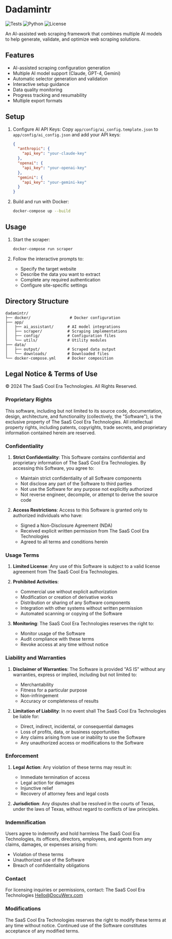 # Dadamintr

![Tests](https://github.com/Nodetary/dadamintr/workflows/Tests/badge.svg)
![Python](https://img.shields.io/badge/python-3.11-blue.svg)
![License](https://img.shields.io/badge/license-Proprietary-red.svg)

An AI-assisted web scraping framework that combines multiple AI models to help generate, validate, and optimize web scraping solutions.

## Features

- AI-assisted scraping configuration generation
- Multiple AI model support (Claude, GPT-4, Gemini)
- Automatic selector generation and validation
- Interactive setup guidance
- Data quality monitoring
- Progress tracking and resumability
- Multiple export formats

## Setup

1. Configure AI API Keys:
   Copy `app/config/ai_config.template.json` to `app/config/ai_config.json` and add your API keys:
   ```json
   {
     "anthropic": {
       "api_key": "your-claude-key"
     },
     "openai": {
       "api_key": "your-openai-key"
     },
     "gemini": {
       "api_key": "your-gemini-key"
     }
   }
   ```

2. Build and run with Docker:
   ```bash
   docker-compose up --build
   ```

## Usage

1. Start the scraper:
   ```bash
   docker-compose run scraper
   ```

2. Follow the interactive prompts to:
   - Specify the target website
   - Describe the data you want to extract
   - Complete any required authentication
   - Configure site-specific settings

## Directory Structure

```
dadamintr/
├── docker/                 # Docker configuration
├── app/
│   ├── ai_assistant/      # AI model integrations
│   ├── scraper/           # Scraping implementations
│   ├── config/            # Configuration files
│   └── utils/             # Utility modules
├── data/
│   ├── output/            # Scraped data output
│   └── downloads/         # Downloaded files
└── docker-compose.yml     # Docker composition
```

## Legal Notice & Terms of Use

© 2024 The SaaS Cool Era Technologies. All Rights Reserved.

### Proprietary Rights

This software, including but not limited to its source code, documentation, design, architecture, and functionality (collectively, the "Software"), is the exclusive property of The SaaS Cool Era Technologies. All intellectual property rights, including patents, copyrights, trade secrets, and proprietary information contained herein are reserved.

### Confidentiality

1. **Strict Confidentiality**: This Software contains confidential and proprietary information of The SaaS Cool Era Technologies. By accessing this Software, you agree to:
   - Maintain strict confidentiality of all Software components
   - Not disclose any part of the Software to third parties
   - Not use the Software for any purpose not explicitly authorized
   - Not reverse engineer, decompile, or attempt to derive the source code

2. **Access Restrictions**: Access to this Software is granted only to authorized individuals who have:
   - Signed a Non-Disclosure Agreement (NDA)
   - Received explicit written permission from The SaaS Cool Era Technologies
   - Agreed to all terms and conditions herein

### Usage Terms

1. **Limited License**: Any use of this Software is subject to a valid license agreement from The SaaS Cool Era Technologies.

2. **Prohibited Activities**:
   - Commercial use without explicit authorization
   - Modification or creation of derivative works
   - Distribution or sharing of any Software components
   - Integration with other systems without written permission
   - Automated scanning or copying of the Software

3. **Monitoring**: The SaaS Cool Era Technologies reserves the right to:
   - Monitor usage of the Software
   - Audit compliance with these terms
   - Revoke access at any time without notice

### Liability and Warranties

1. **Disclaimer of Warranties**: The Software is provided "AS IS" without any warranties, express or implied, including but not limited to:
   - Merchantability
   - Fitness for a particular purpose
   - Non-infringement
   - Accuracy or completeness of results

2. **Limitation of Liability**: In no event shall The SaaS Cool Era Technologies be liable for:
   - Direct, indirect, incidental, or consequential damages
   - Loss of profits, data, or business opportunities
   - Any claims arising from use or inability to use the Software
   - Any unauthorized access or modifications to the Software

### Enforcement

1. **Legal Action**: Any violation of these terms may result in:
   - Immediate termination of access
   - Legal action for damages
   - Injunctive relief
   - Recovery of attorney fees and legal costs

2. **Jurisdiction**: Any disputes shall be resolved in the courts of Texas, under the laws of Texas, without regard to conflicts of law principles.

### Indemnification

Users agree to indemnify and hold harmless The SaaS Cool Era Technologies, its officers, directors, employees, and agents from any claims, damages, or expenses arising from:
- Violation of these terms
- Unauthorized use of the Software
- Breach of confidentiality obligations

### Contact

For licensing inquiries or permissions, contact:
The SaaS Cool Era Technologies
Hello@DocuWerx.com

### Modifications

The SaaS Cool Era Technologies reserves the right to modify these terms at any time without notice. Continued use of the Software constitutes acceptance of any modified terms.
